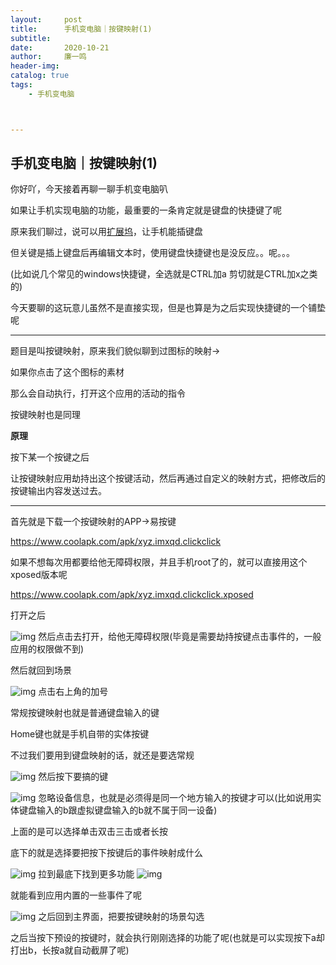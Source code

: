 ```yaml
---
layout:     post
title:      手机变电脑｜按键映射(1)
subtitle:   
date:       2020-10-21
author:     廉一鸣
header-img: 
catalog: true
tags:
    - 手机变电脑



---
```


## 手机变电脑｜按键映射(1)

你好吖，今天接着再聊一聊手机变电脑叭

如果让手机实现电脑的功能，最重要的一条肯定就是键盘的快捷键了呢

原来我们聊过，说可以用[扩展坞](https://mp.weixin.qq.com/s?__biz=MzI4Nzc2MzA3OQ==&mid=2247484124&idx=1&sn=a2c16872c2e918604d044772091f0092&scene=21#wechat_redirect)，让手机能插键盘

但关键是插上键盘后再编辑文本时，使用键盘快捷键也是没反应。。呢。。。

(比如说几个常见的windows快捷键，全选就是CTRL加a 剪切就是CTRL加x之类的)

今天要聊的这玩意儿虽然不是直接实现，但是也算是为之后实现快捷键的一个铺垫呢

------

题目是叫按键映射，原来我们貌似聊到过图标的映射→

如果你点击了这个图标的素材

那么会自动执行，打开这个应用的活动的指令

按键映射也是同理

**原理**

按下某一个按键之后

让按键映射应用劫持出这个按键活动，然后再通过自定义的映射方式，把修改后的按键输出内容发送过去。

------

首先就是下载一个按键映射的APP→易按键

https://www.coolapk.com/apk/xyz.imxqd.clickclick

如果不想每次用都要给他无障碍权限，并且手机root了的，就可以直接用这个xposed版本呢

https://www.coolapk.com/apk/xyz.imxqd.clickclick.xposed

打开之后





![img](https://mmbiz.qpic.cn/mmbiz_jpg/tMsLbdfwxoPIIXvhgVIQooTkQ4IAEewaczYz8qXic5HA5N3Vic5lEvf7sc9ecodib32KNskJj4JMPrho1h0AiapZlg/640?wx_fmt=jpeg&tp=webp&wxfrom=5&wx_lazy=1&wx_co=1)
然后点击去打开，给他无障碍权限(毕竟是需要劫持按键点击事件的，一般应用的权限做不到)

然后就回到场景

![img](https://mmbiz.qpic.cn/mmbiz_jpg/tMsLbdfwxoPIIXvhgVIQooTkQ4IAEewaD6qzZe9Kv9A6BS0u8b1mTs8TicEcG3IF9hicIOncHofnu3neXsHLA3ibw/640?wx_fmt=jpeg&tp=webp&wxfrom=5&wx_lazy=1&wx_co=1)
点击右上角的加号

常规按键映射也就是普通键盘输入的键

 Home键也就是手机自带的实体按键

不过我们要用到键盘映射的话，就还是要选常规

![img](https://mmbiz.qpic.cn/mmbiz_jpg/tMsLbdfwxoPIIXvhgVIQooTkQ4IAEewat3bgrH1ibJz4ITMYCRQ2s7WaiaSjHhNWGFmbFUS5AGibUkn8WSnKAydFg/640?wx_fmt=jpeg&tp=webp&wxfrom=5&wx_lazy=1&wx_co=1)
然后按下要搞的键

![img](https://mmbiz.qpic.cn/mmbiz_jpg/tMsLbdfwxoPIIXvhgVIQooTkQ4IAEewayglT444JDdUW1HpmiauWwKr9POuYv5CFccibtrDcFxpt12uLHFQz0VUA/640?wx_fmt=jpeg&tp=webp&wxfrom=5&wx_lazy=1&wx_co=1)
忽略设备信息，也就是必须得是同一个地方输入的按键才可以(比如说用实体键盘输入的b跟虚拟键盘输入的b就不属于同一设备)

上面的是可以选择单击双击三击或者长按

底下的就是选择要把按下按键后的事件映射成什么

![img](https://mmbiz.qpic.cn/mmbiz_jpg/tMsLbdfwxoPIIXvhgVIQooTkQ4IAEewalETTa4iaSKx4ibteIFWxZpCsSbqY3VbRgOQeuWhvTh2zsh84bCicNvv6Q/640?wx_fmt=jpeg&tp=webp&wxfrom=5&wx_lazy=1&wx_co=1)
拉到最底下找到更多功能
![img](https://mmbiz.qpic.cn/mmbiz_jpg/tMsLbdfwxoPIIXvhgVIQooTkQ4IAEewaksGLiahXYpKupp4kylCKayvYB0libs4wblV8VIb8EmZVyjRd0Ar0lWjQ/640?wx_fmt=jpeg&tp=webp&wxfrom=5&wx_lazy=1&wx_co=1)

就能看到应用内置的一些事件了呢

![img](https://mmbiz.qpic.cn/mmbiz_jpg/tMsLbdfwxoPIIXvhgVIQooTkQ4IAEewaAvPGxaO4pE2o61fdgibZo7g9UxgNl20cZzNRa124EBdLoVy3qYrtXEg/640?wx_fmt=jpeg&tp=webp&wxfrom=5&wx_lazy=1&wx_co=1)
之后回到主界面，把要按键映射的场景勾选

之后当按下预设的按键时，就会执行刚刚选择的功能了呢(也就是可以实现按下a却打出b，长按a就自动截屏了呢)